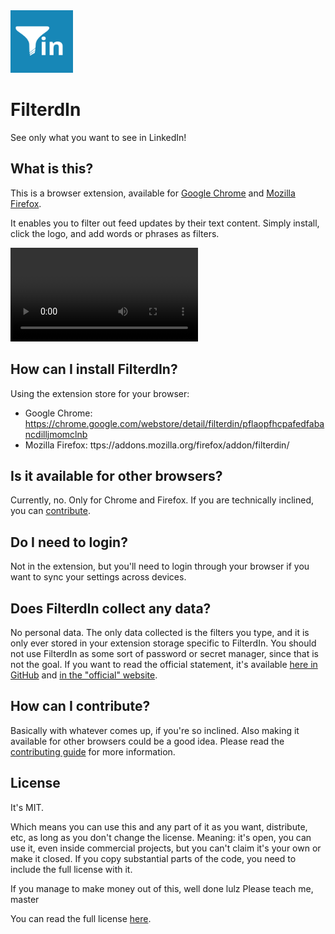 <img src="assets/logo/filterdin.svg" width="100px">


# FilterdIn
See only what you want to see in LinkedIn!

## What is this?
This is a browser extension, available for [Google Chrome](https://chrome.google.com/webstore/detail/filterdin/pflaopfhcpafedfabancdilljmomclnb) and [Mozilla Firefox](https://addons.mozilla.org/firefox/addon/filterdin/).

It enables you to filter out feed updates by their text content.
Simply install, click the logo, and add words or phrases as filters.

![Video demonstrating the usage of FilterdIn](assets/videos/simple.mp4)

## How can I install FilterdIn?
Using the extension store for your browser:
* Google Chrome: https://chrome.google.com/webstore/detail/filterdin/pflaopfhcpafedfabancdilljmomclnb
* Mozilla Firefox: ttps://addons.mozilla.org/firefox/addon/filterdin/

## Is it available for other browsers?
Currently, no. Only for Chrome and Firefox.
If you are technically inclined, you can [contribute](https://github.com/heyset/filterdin/CONTRIBUTING.md).

## Do I need to login?
Not in the extension, but you'll need to login through your browser if you want to sync your settings across devices.

## Does FilterdIn collect any data?
No personal data.
The only data collected is the filters you type, and it is only ever stored in your extension storage specific to FilterdIn.
You should not use FilterdIn as some sort of password or secret manager, since that is not the goal.
If you want to read the official statement, it's available [here in GitHub](https://github.com/heyset/filterdin/PRIVACY.md) and [in the "official" website](https://heyset.github.io/filterdin/privacy.html).

## How can I contribute?
Basically with whatever comes up, if you're so inclined.
Also making it available for other browsers could be a good idea.
Please read the [contributing guide](https://github.com/heyset/filterdin/CONTRIBUTING.md) for more information.

## License

It's MIT.

Which means you can use this and any part of it as you want, distribute, etc, as long as you don't change the license.
Meaning: it's open, you can use it, even inside commercial projects, but you can't claim it's your own or make it closed.
If you copy substantial parts of the code, you need to include the full license with it.

If you manage to make money out of this, well done lulz
Please teach me, master

You can read the full license [here](https://github.com/heyset/LICENSE.md).
